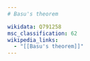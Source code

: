 ```yaml
---
# Basu's theorem

wikidata: Q791258
msc_classification: 62
wikipedia_links:
  - "[[Basu's theorem]]"
---
```

